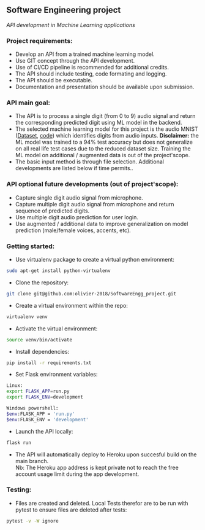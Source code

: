 ## Software Engineering project
*API development in Machine Learning applications*

### Project requirements:
- Develop an API from a trained machine learning model.
- Use GIT concept through the API development.
- Use of CI/CD pipeline is recommended for additional credits.
- The API should include testing, code formating and logging.
- The API should be executable.
- Documentation and presentation should be available upon submission.

### API main goal:
- The API is to process a single digit (from 0 to 9) audio signal and return the corresponding predicted digit using ML model in the backend.
- The selected machine learning model for this project is the audio MNIST ([Dataset](https://www.kaggle.com/sripaadsrinivasan/audio-mnist), [code](https://colab.research.google.com/github/AdvancedNLP/audio_mnist/blob/exercise/audio_mnist_tcn.ipynb)) which identifies digits from audio inputs.
**Disclaimer:** the ML model was trained to a 94% test accuracy but does not generalize on all real life test cases due to the reduced dataset size. Training the ML model on additional / augmented data is out of the project'scope. 
- The basic input method is through file selection. Additional developments are listed below if time permits..

### API optional future developments (out of project'scope):
- Capture single digit audio signal from microphone. 
- Capture multiple digit audio signal from microphone and return sequence of predicted digits. 
- Use multiple digit audio prediction for user login.
- Use augmented / additional data to improve generalization on model prediction (male/female voices, accents, etc).

### Getting started:
- Use virtualenv package to create a virtual python environment:
```sh
sudo apt-get install python-virtualenv
```
- Clone the repository:
```sh
git clone git@github.com:olivier-2018/SoftwareEngg_project.git
```
- Create a virtual environment within the repo:
```sh
virtualenv venv
```
- Activate the virtual environment:
```sh
source venv/bin/activate
```
- Install dependencies:
```sh
pip install -r requirements.txt
```
- Set Flask environment variables: 
```sh
Linux:
export FLASK_APP=run.py
export FLASK_ENV=development

Windows powershell:
$env:FLASK_APP = 'run.py'
$env:FLASK_ENV = 'development'
```
- Launch the API locally:
```sh
flask run
```
- The API will automatically deploy to Heroku upon succesful build on the main branch.   
 Nb: The Heroku app address is kept private not to reach the free account usage limit during the app development.
 
 ### Testing:
- Files are created and deleted. Local Tests therefor are to be run with pytest to ensure files are deleted after tests:
```sh
pytest -v -W ignore
```
